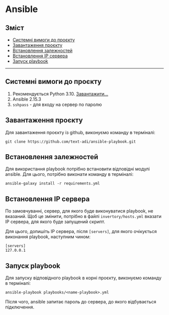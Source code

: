 # Ansible

## Зміст

* [Системні вимоги до проєкту](#системні-вимоги-до-проєкту)
* [Завантаження проєкту](#завантаження-проєкту)
* [Встановлення залежностей](#встановлення-залежностей)
* [Встановлення IP сервера](#встановлення-ip-сервера)
* [Запуск playbook](#запуск-playbook)

---

## Системні вимоги до проєкту

1. Рекомендується Python 3.10. [Завантажити...](https://www.python.org/downloads/release/python-31011/)
2. Ansible 2.15.3
3. `sshpass` - для входу на сервер по паролю

## Завантаження проєкту

Для завантаження проєкту із github, виконуємо команду в терміналі:
```shell
git clone https://github.com/text-adi/ansible-playbook.git
```

## Встановлення залежностей

Для використання playbook потрібно встановити відповідні модулі ansible. Для цього, потрібно виконати команду в терміналі:
```shell
ansible-galaxy install -r requirements.yml
```

## Встановлення IP сервера

По замовчуванні, сервер, для якого буде виконуватися playbook, не вказаний.
Щоб це змінити, потрібно в файлі `invertory/hosts.yml` вказати IP сервера, для якого буде запущений скрипт.

Для цього, допишіть IP сервера, після `[servers]`, для якого очікується виконання playbook, наступним чином:

```
[servers]
127.0.0.1
```

## Запуск playbook

Для запуску відповідного playbook в корні проєкту, виконуємо команду в терміналі:

```shell
ansible-playbook playbooks/<name-playbook>.yml
```

Після чого, ansible запитає пароль до сервера, до якого відбувається підключення.

